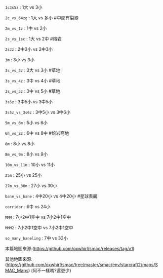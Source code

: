 `1c3s5z` : 1大 vs 3小

`2c_vs_64zg` : 1大 vs 多小  #中間有裂縫

`2m_vs_1z` :  1中 vs 2小  

`2s_vs_1sc` : 1大 vs 2中  #熔岩

`2s3z` : 2中3小 vs 2中3小 

`3m` : 3小 vs 3小 

`3s_vs_3z` : 3大 vs 3小  #草地

`3s_vs_4z` : 3中 vs 4小  #草地

`3s_vs_5z` : 3中 vs 5小  #草地

`3s5z` : 3中5小 vs 3中5小

`3s5z_vs_3s6z` : 3中5小 vs 3中6小

`5m_vs_6m` : 5小 vs 6小

`6h_vs_8z` : 6中 vs 8中  #熔岩高地

`8m` : 8小 vs 8小

`8m_vs_9m` : 8小 vs 9小

`10m_vs_11m` : 10小 vs 11小

`25m` : 25小 vs 25小

`27m_vs_30m` : 27小 vs 30小

`bane_vs_bane` : 4中20小 vs 4中20小  #星球表面

`corridor` : 6中 vs 24小

`MMM` : 7小2中1空中 vs 7小2中1空中

`MMM2` : 7小2中1空中 vs 7小2中1空中

`so_many_baneling` : 7中 vs 32小


本篇地圖來源:(https://github.com/oxwhirl/smac/releases/tag/v1)

其他地圖來源:(https://github.com/oxwhirl/smac/tree/master/smac/env/starcraft2/maps/SMAC_Maps)  (阿不一樣嗎?還更少)
